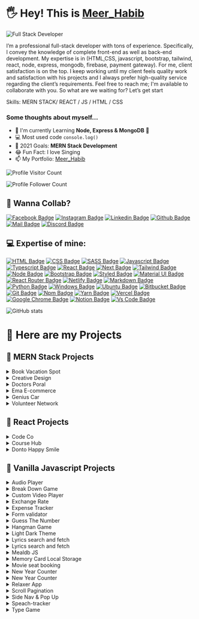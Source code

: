 # 🖐 Hey! This is [Meer_Habib](https://meer-habib-dev.netlify.app/)

![Full Stack Developer](https://res.cloudinary.com/practicaldev/image/fetch/s--xSt8SQIr--/c_imagga_scale,f_auto,fl_progressive,h_420,q_auto,w_1000/https://dev-to-uploads.s3.amazonaws.com/uploads/articles/aykr6602h90tij1154ha.png)

I’m a professional full-stack developer with tons of experience. Specifically, I convey the knowledge of complete front-end as well as back-end development. My expertise is in (HTML,CSS, javascript, bootstrap, tailwind, react, node, express, mongodb, firebase, payment gateway). For me, client satisfaction is on the top. I keep working until my client feels quality work and satisfaction with his projects and I always prefer high-quality service regarding the client’s requirements. Feel free to reach me; I'm available to collaborate with you. So what are we waiting for? Let’s get start

Skills: MERN STACK/ REACT / JS / HTML / CSS

### Some thoughts about myself...

- 🌱 I'm currently Learning **Node, Express & MongoDB** 🤣
- 💻 Most used code `console.log()`
- 🎯 2021 Goals: **MERN Stack Development**
- 😂 Fun Fact: I love Singing
- 📫 My Portfolio: [Meer_Habib](https://meer-habib-dev.netlify.app/)


![Profile Visitor Count](https://visitor-badge.laobi.icu/badge?page_id=meer-habib-dev.meer-habib-dev)

![Profile Follower Count](https://img.shields.io/github/followers/meer-habib-dev.svg?style=for-the-badge&logo=github&label=Follower&maxAge=2592000)



## 🚀 Wanna Collab?


[![Facebook Badge](https://img.shields.io/badge/Facebook-1877F2?style=for-the-badge&logo=facebook&logoColor=white)](https://web.facebook.com/meer.habib.freelancer/)
[![Instagram Badge](https://img.shields.io/badge/Instagram-E4405F?style=for-the-badge&logo=instagram&logoColor=white)](https://www.instagram.com/meer_habib_/)
[![Linkedin Badge](https://img.shields.io/badge/LinkedIn-0077B5?style=for-the-badge&logo=linkedin&logoColor=white)](https://www.linkedin.com/in/meer-habib-dev/)
[![Github Badge](https://img.shields.io/badge/GitHub-100000?style=for-the-badge&logo=github&logoColor=white)](https://github.com/meer-habib-dev)
[![Mail Badge](https://img.shields.io/badge/Gmail-D14836?style=for-the-badge&logo=gmail&logoColor=white)](mailto:meerhabib200@gmail.com)
[![Discord Badge](https://img.shields.io/badge/Discord-7289DA?style=for-the-badge&logo=discord&logoColor=white)](https://discordapp.com/users/871042654857744425)



## 💻 Expertise of mine:



[![HTML Badge](https://img.shields.io/badge/HTML5-E34F26?style=for-the-badge&logo=html5&logoColor=white)](https://github.com/19smabtahinoor)
[![CSS Badge](https://img.shields.io/badge/CSS3-1572B6?style=for-the-badge&logo=css3&logoColor=white)](https://github.com/19smabtahinoor)
[![SASS Badge](https://img.shields.io/badge/Sass-CC6699?style=for-the-badge&logo=sass&logoColor=white)](https://github.com/19smabtahinoor)
[![Javascript Badge](https://img.shields.io/badge/JavaScript-F7DF1E?style=for-the-badge&logo=javascript&logoColor=black)](https://github.com/19smabtahinoor)
[![Typescript Badge](https://img.shields.io/badge/typeScript-0078D6?style=for-the-badge&logo=typeScript&logoColor=white)](https://github.com/19smabtahinoor)
[![React Badge](https://img.shields.io/badge/React-20232A?style=for-the-badge&logo=react&logoColor=61DAFB)](https://github.com/19smabtahinoor)
[![Next Badge](https://img.shields.io/badge/NextJS-000?style=for-the-badge&logo=nextjs&logoColor=61DAFB)](https://github.com/19smabtahinoor)
[![Tailwind Badge](https://img.shields.io/badge/Tailwind_CSS-38B2AC?style=for-the-badge&logo=tailwind-css&logoColor=white)](https://github.com/19smabtahinoor)
[![Node Badge](https://img.shields.io/badge/Node.js-43853D?style=for-the-badge&logo=node.js&logoColor=white)](https://github.com/19smabtahinoor)
[![Bootstrap Badge](https://img.shields.io/badge/Bootstrap-563D7C?style=for-the-badge&logo=bootstrap&logoColor=white)](https://github.com/19smabtahinoor)
[![Styled Badge](https://img.shields.io/badge/styled--components-DB7093?style=for-the-badge&logo=styled-components&logoColor=white)](https://github.com/19smabtahinoor)
[![Material UI Badge](https://img.shields.io/badge/Material--UI-0081CB?style=for-the-badge&logo=material-ui&logoColor=white)](https://github.com/19smabtahinoor)
[![React Router Badge](https://img.shields.io/badge/React_Router-CA4245?style=for-the-badge&logo=react-router&logoColor=white)](https://github.com/19smabtahinoor)
[![Netlify Badge](https://img.shields.io/badge/Netlify-00C7B7?style=for-the-badge&logo=netlify&logoColor=white)](https://github.com/19smabtahinoor)
[![Markdown Badge](https://img.shields.io/badge/Markdown-000000?style=for-the-badge&logo=markdown&logoColor=white)](https://github.com/19smabtahinoor)
[![Python Badge](https://img.shields.io/badge/Python-14354C?style=for-the-badge&logo=python&logoColor=white)](https://github.com/19smabtahinoor)
[![Windows Badge](https://img.shields.io/badge/Windows-0078D6?style=for-the-badge&logo=windows&logoColor=white)](https://github.com/19smabtahinoor)
[![Ubuntu Badge](https://img.shields.io/badge/Ubuntu-E95420?style=for-the-badge&logo=ubuntu&logoColor=white)](https://github.com/19smabtahinoor)
[![Bitbucket Badge](https://img.shields.io/badge/Bitbucket-330F63?style=for-the-badge&logo=bitbucket&logoColor=white)](https://github.com/19smabtahinoor)
[![Git Badge](https://img.shields.io/badge/git-f34f29?style=for-the-badge&logo=git&logoColor=white)](https://github.com/19smabtahinoor)
[![Npm Badge](https://img.shields.io/badge/npm-d7141a?style=for-the-badge&logo=npm&logoColor=white)](https://github.com/19smabtahinoor)
[![Yarn Badge](https://img.shields.io/badge/yarn-0078D6?style=for-the-badge&logo=yarn&logoColor=white)](https://github.com/19smabtahinoor)
[![Vercel Badge](https://img.shields.io/badge/vercel-000?style=for-the-badge&logo=vercel&logoColor=white)](https://github.com/19smabtahinoor)
[![Google Chrome Badge](https://img.shields.io/badge/google_chrome-556532?style=for-the-badge&logo=googlechrome&logoColor=white)](https://github.com/19smabtahinoor)
[![Notion Badge](https://img.shields.io/badge/notion-000?style=for-the-badge&logo=notion&logoColor=white)](https://github.com/19smabtahinoor)
[![Vs Code Badge](https://img.shields.io/badge/Visual_Studio_Code-0078D6?style=for-the-badge&logo=visualstudiocode&logoColor=white)](https://github.com/19smabtahinoor)



![GitHub stats](https://github-readme-stats.vercel.app/api?username=meer-habib-dev&show_icons=true&theme=dark)

# 🚀 Here are my Projects

## 📢 MERN Stack Projects
<details>
<summary>Book Vacation Spot</summary>
  
1. Live Link : https://book-vacation-spot.web.app/
2. MERN Stack Client : https://github.com/meer-habib-dev/book-vacation-client
3. MERN Stack Server Link: https://github.com/meer-habib-dev/book-vacation-server
5. Technologies: React JS, Node JS, Express JS, MongoDB, Firebase, Heroku , Tailwind CSS etc...
</details>


<details>
<summary>Creative Design</summary>
  
1. Live Link : https://creative-design-d9dcf.web.app/
2. MERN Stack Client : https://github.com/meer-habib-dev/creative-design-client
3. MERN Stack Server Link: https://github.com/meer-habib-dev/creative-design-server
5. Technologies: React JS, Node JS, Express JS, MongoDB, Firebase, Heroku , Tailwind CSS etc...
</details>

<details>
<summary>Doctors Poral</summary>
  
1. Live Link : https://doctors-portal-5bb1b.web.app/
2. MERN Stack Client : https://github.com/meer-habib-dev/doctors-portal-client
3. MERN Stack Server Link: https://github.com/meer-habib-dev/doctors-portal-server
5. Technologies: React JS, Node JS, Express JS, MongoDB, Firebase, Heroku , Tailwind CSS etc...
</details>


<details>
<summary>Ema E-commerce</summary>
  
1. Live Link : https://ema-apur-shop.netlify.app/
2. MERN Stack Client : https://github.com/meer-habib-dev/ema-john-client
3. MERN Stack Server Link: https://github.com/meer-habib-dev/ema-john-server
5. Technologies: React JS, Node JS, Express JS, MongoDB, Firebase, Heroku , Tailwind CSS etc...
</details>

<details>
<summary>Genius Car</summary>
  
1. Live Link : https://genius-car.web.app/
2. MERN Stack Client :https://github.com/meer-habib-dev/genius-car-client
3. MERN Stack Server Link: https://github.com/meer-habib-dev/genius-car-server
4. Technologies: React JS, Node JS, Express JS, MongoDB, Firebase, Heroku , Tailwind CSS etc...
</details>

<details>
<summary>Volunteer Network</summary>
  
1. Live Link : https://volunteer-network-react.netlify.app/
2. MERN Stack Client : https://github.com/meer-habib-dev/volunteer-network-client
3. MERN Stack Server Link: https://github.com/meer-habib-dev/volunteer-network-server
5. Technologies: React JS, Node JS, Express JS, MongoDB, Firebase, Heroku , Tailwind CSS etc...
</details>


## 📢 React Projects
<details>
<summary>Code Co</summary>

1. Live Demo : https://code-co-devs.netlify.app/
2. Github Code: https://github.com/meer-habib-dev/code_co_
2. Technology : ReactJS,Raw CSS, Netlify
</details>

<details>
<summary>Course Hub</summary>

1. Live Demo : https://course-hub-pro.netlify.app/
2. Github Code: https://github.com/meer-habib-dev/course-hub
2. Technology : ReactJS,Tailwind CSS, Netlify
</details>

<details>
<summary>Donto Happy Smile</summary>

1. Live Demo : https://donto-happy-smile.web.app/
2. Github Code: https://github.com/meer-habib-dev/donto-happy-smile
2. Technology : ReactJS,Tailwind CSS, Netlify
</details>



## 📢 Vanilla Javascript Projects
<details>
<summary>Audio Player</summary>

1. Live Demo: https://meer-habib-dev.github.io/audio-player-js/
2. Github Code: https://github.com/meer-habib-dev/audio-player-js
3. Technology : Vaniila JS
</details>

<details>
<summary>Break Down Game</summary>

1. Live Demo: https://meer-habib-dev.github.io/Break-down-game/
2. Github Code: https://github.com/meer-habib-dev/Break-down-game
3. Technology : Vaniila JS
</details>

<details>
<summary>Custom Video Player</summary>

1. Live Demo: https://meer-habib-dev.github.io/custom-video-player-vanila-js/
2. Github Code: https://github.com/meer-habib-dev/custom-video-player-vanila-js
3. Technology : Vaniila JS
</details>

<details>
<summary>Exchange Rate</summary>

1. Live Demo: https://meer-habib-dev.github.io/exchange-rate-with-api/
2. Github Code: https://github.com/meer-habib-dev/exchange-rate-with-api
3. Technology : Vaniila JS
</details>

<details>
<summary>Expense Tracker</summary>

1. Live Demo: https://meer-habib-dev.github.io/expense-tracker/
2. Github Code: https://github.com/meer-habib-dev/expense-tracker
3. Technology : Vaniila JS
</details>

<details>
<summary>Form validator</summary>

1. Live Demo: https://meer-habib-dev.github.io/form-validator-js/
2. Github Code: https://github.com/meer-habib-dev/form-validator-js
3. Technology : Vaniila JS
</details>

<details>
<summary>Guess The Number</summary>

1. Live Demo: https://meer-habib-dev.github.io/guess-the-number/
2. Github Code: https://github.com/meer-habib-dev/guess-the-number
3. Technology : Vaniila JS
</details>

<details>
<summary>Hangman Game</summary>

1. Live Demo: https://meer-habib-dev.github.io/hangman-game-js/
2. Github Code: https://github.com/meer-habib-dev/hangman-game-js
3. Technology : Vaniila JS
</details>

<details>
<summary>Light Dark Theme</summary>

1. Live Demo: https://meer-habib-dev.github.io/Light-dark-theme/
2. Github Code: https://github.com/meer-habib-dev/Light-dark-theme
3. Technology : Vaniila JS
</details>

<details>
<summary>Lyrics search and fetch</summary>

1. Live Demo: https://meer-habib-dev.github.io/lyrics-search---fetch-api/
2. Github Code: https://github.com/meer-habib-dev/lyrics-search---fetch-api
3. Technology : Vaniila JS
</details>

<details>
<summary>Lyrics search and fetch</summary>

1. Live Demo: https://meer-habib-dev.github.io/map-filter-reduce-sort-js-project/
2. Github Code: https://github.com/meer-habib-dev/map-filter-reduce-sort-js-project
3. Technology : Vaniila JS
</details>

<details>
<summary>Mealdb JS</summary>

1. Live Demo: https://meer-habib-dev.github.io/meal-bd-js-project/
2. Github Code: https://github.com/meer-habib-dev/meal-bd-js-project
3. Technology : Vaniila JS
</details>

<details>
<summary>Memory Card Local Storage</summary>

1. Live Demo: https://meer-habib-dev.github.io/memory-card-local-storage/
2. Github Code: https://github.com/meer-habib-dev/memory-card-local-storage
3. Technology : Vanilla JS
</details>

<details>
<summary>Movie seat booking</summary>

1. Live Demo: https://meer-habib-dev.github.io/memory-card-local-storage/
2. Github Code: https://github.com/meer-habib-dev/movie-seat-booking-vanila-js
3. Technology : Vanilla JS
</details>

<details>
<summary>New Year Counter</summary>

1. Live Demo: https://meer-habib-dev.github.io/new-year-count-down/
2. Github Code: https://github.com/meer-habib-dev/new-year-count-down
3. Technology : Vanilla JS
</details>

<details>
<summary>New Year Counter</summary>

1. Live Demo: https://meer-habib-dev.github.io/new-year-count-down/
2. Github Code: https://github.com/meer-habib-dev/new-year-count-down
3. Technology : Vanilla JS
</details>

<details>
<summary>Relaxer App</summary>

1. Live Demo: https://meer-habib-dev.github.io/relaxer-app/
2. Github Code: https://github.com/meer-habib-dev/relaxer-app
3. Technology : Vanilla JS
</details>

<details>
<summary>Scroll Pagination</summary>

1. Live Demo: https://meer-habib-dev.github.io/scroll-pageination/
2. Github Code: https://github.com/meer-habib-dev/scroll-pageination
3. Technology : Vanilla JS
</details>

<details>
<summary>Side Nav & Pop Up</summary>

1. Live Demo: https://meer-habib-dev.github.io/side-nav-and-pop-up/
2. Github Code: https://github.com/meer-habib-dev/side-nav-and-pop-up
3. Technology : Vanilla JS
</details>

<details>
<summary>Speach-tracker</summary>

1. Live Demo: https://meer-habib-dev.github.io/speach-tracker/
2. Github Code: https://github.com/meer-habib-dev/speach-tracker
3. Technology : Vanilla JS
</details>

<details>
<summary>Type Game</summary>

1. Live Demo: https://meer-habib-dev.github.io/type-game/
2. Github Code: https://github.com/meer-habib-dev/type-game
3. Technology : Vanilla JS
</details>

